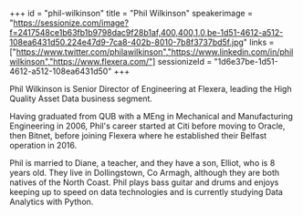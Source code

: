 +++
id = "phil-wilkinson"
title = "Phil Wilkinson"
speakerimage = "https://sessionize.com/image?f=2417548ce1b63fb1b9798dac9f28b1af,400,400,1,0,be-1d51-4612-a512-108ea6431d50.224e47d9-7ca8-402b-8010-7b8f3737bd5f.jpg"
links = ["https://www.twitter.com/philawilkinson","https://www.linkedin.com/in/philwilkinson","https://www.flexera.com/"]
sessionizeId = "1d6e37be-1d51-4612-a512-108ea6431d50"
+++

Phil Wilkinson is Senior Director of Engineering at Flexera, leading the High Quality Asset Data business segment.

Having graduated from QUB with a MEng in Mechanical and Manufacturing Engineering in 2006, Phil's career started at Citi before moving to Oracle, then Bitnet, before joining Flexera where he established their Belfast operation in 2016.

Phil is married to Diane, a teacher, and they have a son, Elliot, who is 8 years old. They live in Dollingstown, Co Armagh, although they are both natives of the North Coast. Phil plays bass guitar and drums and enjoys keeping up to speed on data technologies and is currently studying Data Analytics with Python.